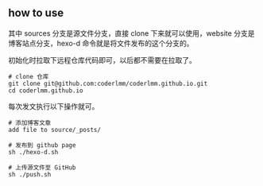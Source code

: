 ## how to use

其中 sources 分支是源文件分支，直接 clone 下来就可以使用，website 分支是博客站点分支，hexo-d 命令就是将文件发布的这个分支的。

初始化时拉取下远程仓库代码即可，以后都不需要在拉取了。

```
# clone 仓库
git clone git@github.com:coderlmm/coderlmm.github.io.git
cd coderlmm.github.io
```

每次发文执行以下操作就可。

```
# 添加博客文章
add file to source/_posts/

# 发布到 github page
sh ./hexo-d.sh

# 上传源文件至 GitHub
sh ./push.sh
```
